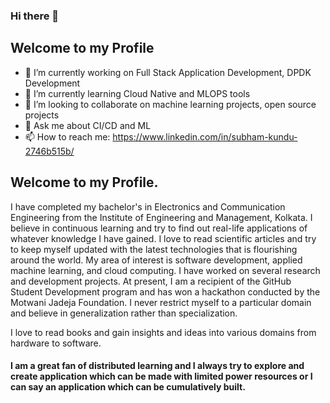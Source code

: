 ### Hi there 👋

<!--
**Cenrax/Cenrax** is a ✨ _special_ ✨ repository because its `README.md` (this file) appears on your GitHub profile.
Here are some ideas to get you started: -->
## Welcome to my Profile

- 🔭 I’m currently working on Full Stack Application Development, DPDK Development
- 🌱 I’m currently learning Cloud Native and MLOPS tools
- 👯 I’m looking to collaborate on machine learning projects, open source projects
- 💬 Ask me about CI/CD and ML
- 📫 How to reach me: https://www.linkedin.com/in/subham-kundu-2746b515b/

## Welcome to my Profile.

I have completed my bachelor's in Electronics and Communication Engineering from the Institute of Engineering and Management, Kolkata. I believe in continuous learning and try to find out real-life applications of whatever knowledge I have gained. I love to read scientific articles and try to keep myself updated with the latest technologies that is flourishing around the world. My area of interest is software development, applied machine learning, and cloud computing.
I have worked on several research and development projects. At present, I am a recipient of the GitHub Student Development program and has won a hackathon conducted by the Motwani Jadeja Foundation. I never restrict myself to a particular domain and believe in generalization rather than specialization.

I love to read books and gain insights and ideas into various domains from hardware to software. 



#### I am a great fan of distributed learning and I always try to explore and create application which can be made with limited power resources or I can say an application which can be cumulatively built.
